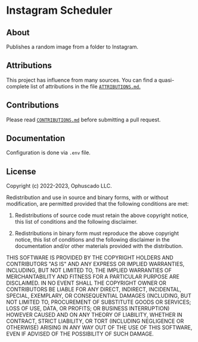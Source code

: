 # Instagram Scheduler

## About

Publishes a random image from a folder to Instagram.

## Attributions

This project has influence from many sources. You can find a quasi-complete list of attributions in the file [`ATTRIBUTIONS.md`.](https://github.com/Ophuscado/instagram-scheduler/blob/main/ATTRIBUTIONS.md)

## Contributions

Please read [`CONTRIBUTIONS.md`](https://github.com/Ophuscado/instagram-scheduler/blob/main/CONTRIBUTIONS.md) before submitting a pull request.

## Documentation

Configuration is done via `.env` file.

## License

Copyright (c) 2022-2023, Ophuscado LLC.

Redistribution and use in source and binary forms, with or without modification, are permitted provided that the following conditions are met:

1. Redistributions of source code must retain the above copyright notice, this list of conditions and the following disclaimer.

2. Redistributions in binary form must reproduce the above copyright notice, this list of conditions and the following disclaimer in the documentation and/or other materials provided with the distribution.

THIS SOFTWARE IS PROVIDED BY THE COPYRIGHT HOLDERS AND CONTRIBUTORS "AS IS" AND ANY EXPRESS OR IMPLIED WARRANTIES, INCLUDING, BUT NOT LIMITED TO, THE IMPLIED WARRANTIES OF MERCHANTABILITY AND FITNESS FOR A PARTICULAR PURPOSE ARE DISCLAIMED. IN NO EVENT SHALL THE COPYRIGHT OWNER OR CONTRIBUTORS BE LIABLE FOR ANY DIRECT, INDIRECT, INCIDENTAL, SPECIAL, EXEMPLARY, OR CONSEQUENTIAL DAMAGES (INCLUDING, BUT NOT LIMITED TO, PROCUREMENT OF SUBSTITUTE GOODS OR SERVICES; LOSS OF USE, DATA, OR PROFITS; OR BUSINESS INTERRUPTION) HOWEVER CAUSED AND ON ANY THEORY OF LIABILITY, WHETHER IN CONTRACT, STRICT LIABILITY, OR TORT (INCLUDING NEGLIGENCE OR OTHERWISE) ARISING IN ANY WAY OUT OF THE USE OF THIS SOFTWARE, EVEN IF ADVISED OF THE POSSIBILITY OF SUCH DAMAGE.
